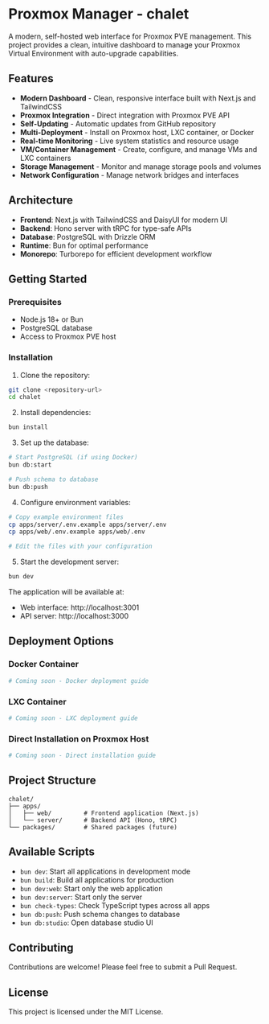 # Proxmox Manager - chalet

A modern, self-hosted web interface for Proxmox PVE management. This project provides a clean, intuitive dashboard to manage your Proxmox Virtual Environment with auto-upgrade capabilities.

## Features

- **Modern Dashboard** - Clean, responsive interface built with Next.js and TailwindCSS
- **Proxmox Integration** - Direct integration with Proxmox PVE API
- **Self-Updating** - Automatic updates from GitHub repository
- **Multi-Deployment** - Install on Proxmox host, LXC container, or Docker
- **Real-time Monitoring** - Live system statistics and resource usage
- **VM/Container Management** - Create, configure, and manage VMs and LXC containers
- **Storage Management** - Monitor and manage storage pools and volumes
- **Network Configuration** - Manage network bridges and interfaces

## Architecture

- **Frontend**: Next.js with TailwindCSS and DaisyUI for modern UI
- **Backend**: Hono server with tRPC for type-safe APIs
- **Database**: PostgreSQL with Drizzle ORM
- **Runtime**: Bun for optimal performance
- **Monorepo**: Turborepo for efficient development workflow

## Getting Started

### Prerequisites
- Node.js 18+ or Bun
- PostgreSQL database
- Access to Proxmox PVE host

### Installation

1. Clone the repository:
```bash
git clone <repository-url>
cd chalet
```

2. Install dependencies:
```bash
bun install
```

3. Set up the database:
```bash
# Start PostgreSQL (if using Docker)
bun db:start

# Push schema to database
bun db:push
```

4. Configure environment variables:
```bash
# Copy example environment files
cp apps/server/.env.example apps/server/.env
cp apps/web/.env.example apps/web/.env

# Edit the files with your configuration
```

5. Start the development server:
```bash
bun dev
```

The application will be available at:
- Web interface: http://localhost:3001
- API server: http://localhost:3000

## Deployment Options

### Docker Container
```bash
# Coming soon - Docker deployment guide
```

### LXC Container
```bash
# Coming soon - LXC deployment guide  
```

### Direct Installation on Proxmox Host
```bash
# Coming soon - Direct installation guide
```

## Project Structure

```
chalet/
├── apps/
│   ├── web/         # Frontend application (Next.js)
│   └── server/      # Backend API (Hono, tRPC)
└── packages/        # Shared packages (future)
```

## Available Scripts

- `bun dev`: Start all applications in development mode
- `bun build`: Build all applications for production
- `bun dev:web`: Start only the web application
- `bun dev:server`: Start only the server
- `bun check-types`: Check TypeScript types across all apps
- `bun db:push`: Push schema changes to database
- `bun db:studio`: Open database studio UI

## Contributing

Contributions are welcome! Please feel free to submit a Pull Request.

## License

This project is licensed under the MIT License.
